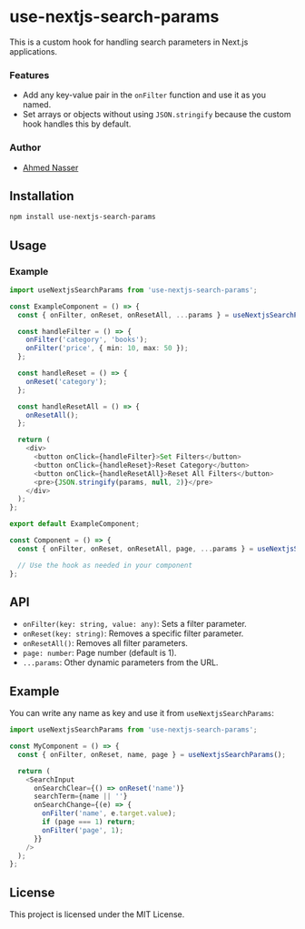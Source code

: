 
# use-nextjs-search-params

This is a custom hook for handling search parameters in Next.js applications.

### Features

- Add any key-value pair in the `onFilter` function and use it as you named.
- Set arrays or objects without using `JSON.stringify` because the custom hook handles this by default.

### Author

- [Ahmed Nasser](https://www.linkedin.com/in/ahmed-nasser-931490212/)

## Installation

```bash
npm install use-nextjs-search-params
```

## Usage

### Example

```typescript
import useNextjsSearchParams from 'use-nextjs-search-params';

const ExampleComponent = () => {
  const { onFilter, onReset, onResetAll, ...params } = useNextjsSearchParams();

  const handleFilter = () => {
    onFilter('category', 'books');
    onFilter('price', { min: 10, max: 50 });
  };

  const handleReset = () => {
    onReset('category');
  };

  const handleResetAll = () => {
    onResetAll();
  };

  return (
    <div>
      <button onClick={handleFilter}>Set Filters</button>
      <button onClick={handleReset}>Reset Category</button>
      <button onClick={handleResetAll}>Reset All Filters</button>
      <pre>{JSON.stringify(params, null, 2)}</pre>
    </div>
  );
};

export default ExampleComponent;
```

```typescript
const Component = () => {
  const { onFilter, onReset, onResetAll, page, ...params } = useNextjsSearchParams();

  // Use the hook as needed in your component
};
```

## API

- `onFilter(key: string, value: any)`: Sets a filter parameter.
- `onReset(key: string)`: Removes a specific filter parameter.
- `onResetAll()`: Removes all filter parameters.
- `page: number`: Page number (default is 1).
- `...params`: Other dynamic parameters from the URL.

## Example

You can write any name as key and use it from `useNextjsSearchParams`:

```typescript
import useNextjsSearchParams from 'use-nextjs-search-params';

const MyComponent = () => {
  const { onFilter, onReset, name, page } = useNextjsSearchParams();

  return (
    <SearchInput
      onSearchClear={() => onReset('name')}
      searchTerm={name || ''}
      onSearchChange={(e) => {
        onFilter('name', e.target.value);
        if (page === 1) return;
        onFilter('page', 1);
      }}
    />
  );
};
```

## License

This project is licensed under the MIT License.
